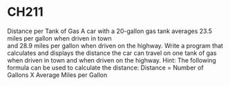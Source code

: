 # CH211
 Distance per Tank of Gas
A car with a 20-gallon gas tank averages 23.5 miles per gallon when driven in town              
and 28.9 miles per gallon when driven on the highway. Write a program that calculates and displays the distance the car can travel on one tank of gas when driven in town and when driven on the highway.
Hint: The following formula can be used to calculate the distance:
Distance = Number of Gallons X Average Miles per Gallon

